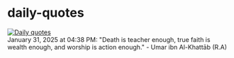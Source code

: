 # daily-quotes
[![Daily quotes](https://github.com/ceepu8/daily-quotes/actions/workflows/daily-quote.yml/badge.svg)](https://github.com/ceepu8/daily-quotes/actions/workflows/daily-quote.yml)<br/>
January 31, 2025 at 04:38 PM: "Death is teacher enough, true faith is wealth enough, and worship is action enough." - Umar ibn Al-Khattāb (R.A)
